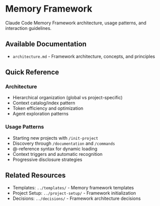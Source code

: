 # Memory Framework

Claude Code Memory Framework architecture, usage patterns, and interaction guidelines.

## Available Documentation

- `architecture.md` - Framework architecture, concepts, and principles

## Quick Reference

### Architecture

- Hierarchical organization (global vs project-specific)
- Context catalog/index pattern
- Token efficiency and optimization
- Agent exploration patterns

### Usage Patterns

- Starting new projects with `/init-project`
- Discovery through `/documentation` and `/commands`
- @-reference syntax for dynamic loading
- Context triggers and automatic recognition
- Progressive disclosure strategies


## Related Resources

- Templates: `../templates/` - Memory framework templates
- Project Setup: `../project-setup/` - Framework initialization
- Decisions: `../decisions/` - Framework architecture decisions

